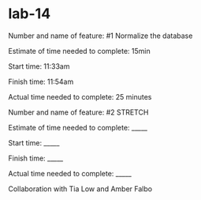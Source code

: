 # lab-14

Number and name of feature: #1 Normalize the database

Estimate of time needed to complete: 15min

Start time: 11:33am

Finish time: 11:54am

Actual time needed to complete: 25 minutes

Number and name of feature: #2 STRETCH

Estimate of time needed to complete: _____

Start time: _____

Finish time: _____

Actual time needed to complete: _____


Collaboration with Tia Low and Amber Falbo